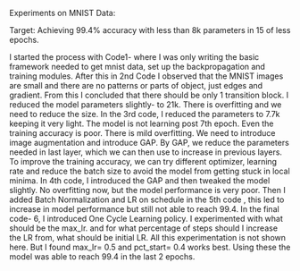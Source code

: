 Experiments on MNIST Data:

Target: Achieving 99.4% accuracy with less than 8k parameters in 15 of less epochs.

I started the process with Code1- where I was only writing the basic framework needed to get mnist data, set up the backpropagation and training modules. 
After this in 2nd Code I observed that the MNIST images are small and there are no patterns or parts of object, just edges and gradient. From this I concluded that there should
be only 1 transition block. I reduced the model parameters slightly- to 21k. There is overfitting and we need to reduce the size.
In the 3rd code, I reduced the parameters to 7.7k keeping it very light.  The model is not learning post 7th epoch. Even the training accuracy is poor. There is mild overfitting. We need to introduce image augmentation and introduce GAP. By GAP, we reduce the parameters needed in last layer, which we can then use to increase in previous layers.
To improve the training accuracy, we can try different optimizer, learning rate and reduce the batch size to avoid the model from getting stuck in local minima.
In 4th code, I introduced the GAP and then tweaked the model slightly. No overfitting now, but the model performance is very poor.
Then I added Batch Normalization and LR on schedule in the 5th code , this led to increase in model performance but still not able to reach 99.4.
In the final code- 6, I introduced One Cycle Learning policy. I experimented with what should be the max_lr. and for what percentage of steps should I increase the LR from, what should be initial LR.
All this experimentation is not shown here. But I found max_lr= 0.5 and pct_start= 0.4 works best. Using these the model was able to reach 99.4 in the last 2 epochs.
